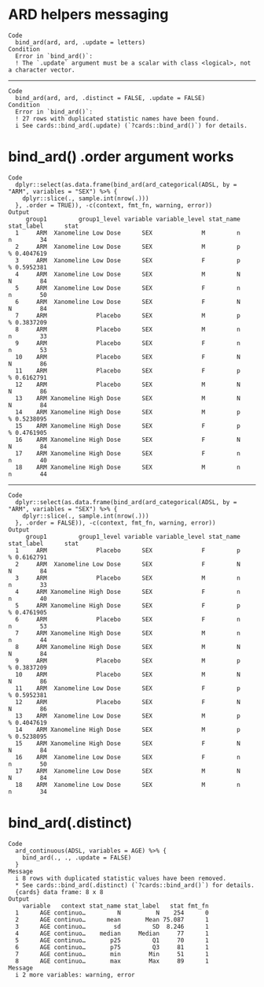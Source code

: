 # ARD helpers messaging

    Code
      bind_ard(ard, ard, .update = letters)
    Condition
      Error in `bind_ard()`:
      ! The `.update` argument must be a scalar with class <logical>, not a character vector.

---

    Code
      bind_ard(ard, ard, .distinct = FALSE, .update = FALSE)
    Condition
      Error in `bind_ard()`:
      ! 27 rows with duplicated statistic names have been found.
      i See cards::bind_ard(.update) (`?cards::bind_ard()`) for details.

# bind_ard() .order argument works

    Code
      dplyr::select(as.data.frame(bind_ard(ard_categorical(ADSL, by = "ARM", variables = "SEX") %>% {
        dplyr::slice(., sample.int(nrow(.)))
      }, .order = TRUE)), -c(context, fmt_fn, warning, error))
    Output
         group1         group1_level variable variable_level stat_name stat_label      stat
      1     ARM  Xanomeline Low Dose      SEX              M         n          n        34
      2     ARM  Xanomeline Low Dose      SEX              M         p          % 0.4047619
      3     ARM  Xanomeline Low Dose      SEX              F         p          % 0.5952381
      4     ARM  Xanomeline Low Dose      SEX              M         N          N        84
      5     ARM  Xanomeline Low Dose      SEX              F         n          n        50
      6     ARM  Xanomeline Low Dose      SEX              F         N          N        84
      7     ARM              Placebo      SEX              M         p          % 0.3837209
      8     ARM              Placebo      SEX              M         n          n        33
      9     ARM              Placebo      SEX              F         n          n        53
      10    ARM              Placebo      SEX              F         N          N        86
      11    ARM              Placebo      SEX              F         p          % 0.6162791
      12    ARM              Placebo      SEX              M         N          N        86
      13    ARM Xanomeline High Dose      SEX              M         N          N        84
      14    ARM Xanomeline High Dose      SEX              M         p          % 0.5238095
      15    ARM Xanomeline High Dose      SEX              F         p          % 0.4761905
      16    ARM Xanomeline High Dose      SEX              F         N          N        84
      17    ARM Xanomeline High Dose      SEX              F         n          n        40
      18    ARM Xanomeline High Dose      SEX              M         n          n        44

---

    Code
      dplyr::select(as.data.frame(bind_ard(ard_categorical(ADSL, by = "ARM", variables = "SEX") %>% {
        dplyr::slice(., sample.int(nrow(.)))
      }, .order = FALSE)), -c(context, fmt_fn, warning, error))
    Output
         group1         group1_level variable variable_level stat_name stat_label      stat
      1     ARM              Placebo      SEX              F         p          % 0.6162791
      2     ARM  Xanomeline Low Dose      SEX              F         N          N        84
      3     ARM              Placebo      SEX              M         n          n        33
      4     ARM Xanomeline High Dose      SEX              F         n          n        40
      5     ARM Xanomeline High Dose      SEX              F         p          % 0.4761905
      6     ARM              Placebo      SEX              F         n          n        53
      7     ARM Xanomeline High Dose      SEX              M         n          n        44
      8     ARM Xanomeline High Dose      SEX              M         N          N        84
      9     ARM              Placebo      SEX              M         p          % 0.3837209
      10    ARM              Placebo      SEX              M         N          N        86
      11    ARM  Xanomeline Low Dose      SEX              F         p          % 0.5952381
      12    ARM              Placebo      SEX              F         N          N        86
      13    ARM  Xanomeline Low Dose      SEX              M         p          % 0.4047619
      14    ARM Xanomeline High Dose      SEX              M         p          % 0.5238095
      15    ARM Xanomeline High Dose      SEX              F         N          N        84
      16    ARM  Xanomeline Low Dose      SEX              F         n          n        50
      17    ARM  Xanomeline Low Dose      SEX              M         N          N        84
      18    ARM  Xanomeline Low Dose      SEX              M         n          n        34

# bind_ard(.distinct)

    Code
      ard_continuous(ADSL, variables = AGE) %>% {
        bind_ard(., ., .update = FALSE)
      }
    Message
      i 8 rows with duplicated statistic values have been removed.
      * See cards::bind_ard(.distinct) (`?cards::bind_ard()`) for details.
      {cards} data frame: 8 x 8
    Output
        variable   context stat_name stat_label   stat fmt_fn
      1      AGE continuo…         N          N    254      0
      2      AGE continuo…      mean       Mean 75.087      1
      3      AGE continuo…        sd         SD  8.246      1
      4      AGE continuo…    median     Median     77      1
      5      AGE continuo…       p25         Q1     70      1
      6      AGE continuo…       p75         Q3     81      1
      7      AGE continuo…       min        Min     51      1
      8      AGE continuo…       max        Max     89      1
    Message
      i 2 more variables: warning, error

